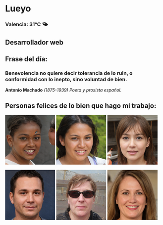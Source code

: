 # Lueyo
### Valencia:  31°C 🌤️
## Desarrollador web
## Frase del día:
<!-- START QUOTE -->
### Benevolencia no quiere decir tolerancia de lo ruin, o conformidad con lo inepto, sino voluntad de bien.
**Antonio Machado** *(1875-1939) Poeta y prosista español.*
<!-- END QUOTE -->






## Personas felices de lo bien que hago mi trabajo:

<p float="left">
  <img src="src/image_0.png" width="32%" />
  <img src="src/image_1.png" width="32%" /> 
  <img src="src/image_2.png" width="32%" />
</p>
<p float="left">
  <img src="src/image_3.png" width="32%" />
  <img src="src/image_4.png" width="32%" /> 
  <img src="src/image_5.png" width="32%" />
</p>
